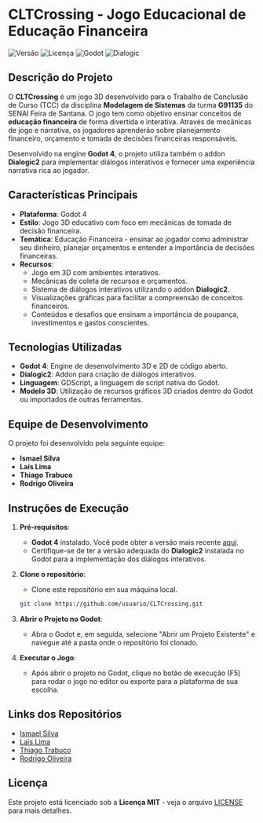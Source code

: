 # CLTCrossing - Jogo Educacional de Educação Financeira

![Versão](https://img.shields.io/badge/vers%C3%A3o-1.0.0-blue)
![Licença](https://img.shields.io/badge/licen%C3%A7a-MIT-green)
![Godot](https://img.shields.io/badge/engine-Godot_4-blue)
![Dialogic](https://img.shields.io/badge/addon-Dialogic2-blue)

## Descrição do Projeto

O **CLTCrossing** é um jogo 3D desenvolvido para o Trabalho de Conclusão de Curso (TCC) da disciplina **Modelagem de Sistemas** da turma **G91135** do SENAI Feira de Santana. O jogo tem como objetivo ensinar conceitos de **educação financeira** de forma divertida e interativa. Através de mecânicas de jogo e narrativa, os jogadores aprenderão sobre planejamento financeiro, orçamento e tomada de decisões financeiras responsáveis.

Desenvolvido na engine **Godot 4**, o projeto utiliza também o addon **Dialogic2** para implementar diálogos interativos e fornecer uma experiência narrativa rica ao jogador.

## Características Principais

- **Plataforma**: Godot 4
- **Estilo**: Jogo 3D educativo com foco em mecânicas de tomada de decisão financeira.
- **Temática**: Educação Financeira - ensinar ao jogador como administrar seu dinheiro, planejar orçamentos e entender a importância de decisões financeiras.
- **Recursos**:
  - Jogo em 3D com ambientes interativos.
  - Mecânicas de coleta de recursos e orçamentos.
  - Sistema de diálogos interativos utilizando o addon **Dialogic2**.
  - Visualizações gráficas para facilitar a compreensão de conceitos financeiros.
  - Conteúdos e desafios que ensinam a importância de poupança, investimentos e gastos conscientes.

## Tecnologias Utilizadas

- **Godot 4**: Engine de desenvolvimento 3D e 2D de código aberto.
- **Dialogic2**: Addon para criação de diálogos interativos.
- **Linguagem**: GDScript, a linguagem de script nativa do Godot.
- **Modelo 3D**: Utilização de recursos gráficos 3D criados dentro do Godot ou importados de outras ferramentas.

## Equipe de Desenvolvimento

O projeto foi desenvolvido pela seguinte equipe:

- **Ismael Silva**
- **Laís Lima**
- **Thiago Trabuco**
- **Rodrigo Oliveira**

## Instruções de Execução

1. **Pré-requisitos**:
   - **Godot 4** instalado. Você pode obter a versão mais recente [aqui](https://godotengine.org/download).
   - Certifique-se de ter a versão adequada do **Dialogic2** instalada no Godot para a implementação dos diálogos interativos.

2. **Clone o repositório**:
   - Clone este repositório em sua máquina local.
   ```bash
   git clone https://github.com/usuario/CLTCrossing.git
   ```

3. **Abrir o Projeto no Godot**:
   - Abra o Godot e, em seguida, selecione "Abrir um Projeto Existente" e navegue até a pasta onde o repositório foi clonado.

4. **Executar o Jogo**:
   - Após abrir o projeto no Godot, clique no botão de execução (F5) para rodar o jogo no editor ou exporte para a plataforma de sua escolha.

## Links dos Repositórios

- [Ismael Silva]([link-do-github](https://github.com/AkiraNim))
- [Laís Lima]([link-do-github](https://github.com/Lys-31))
- [Thiago Trabuco]([link-do-github](https://github.com/DevThiagoTrabuco))
- [Rodrigo Oliveira]([link-do-github](https://github.com/umsimplesrodrigo))

## Licença

Este projeto está licenciado sob a **Licença MIT** - veja o arquivo [LICENSE](LICENSE) para mais detalhes.
